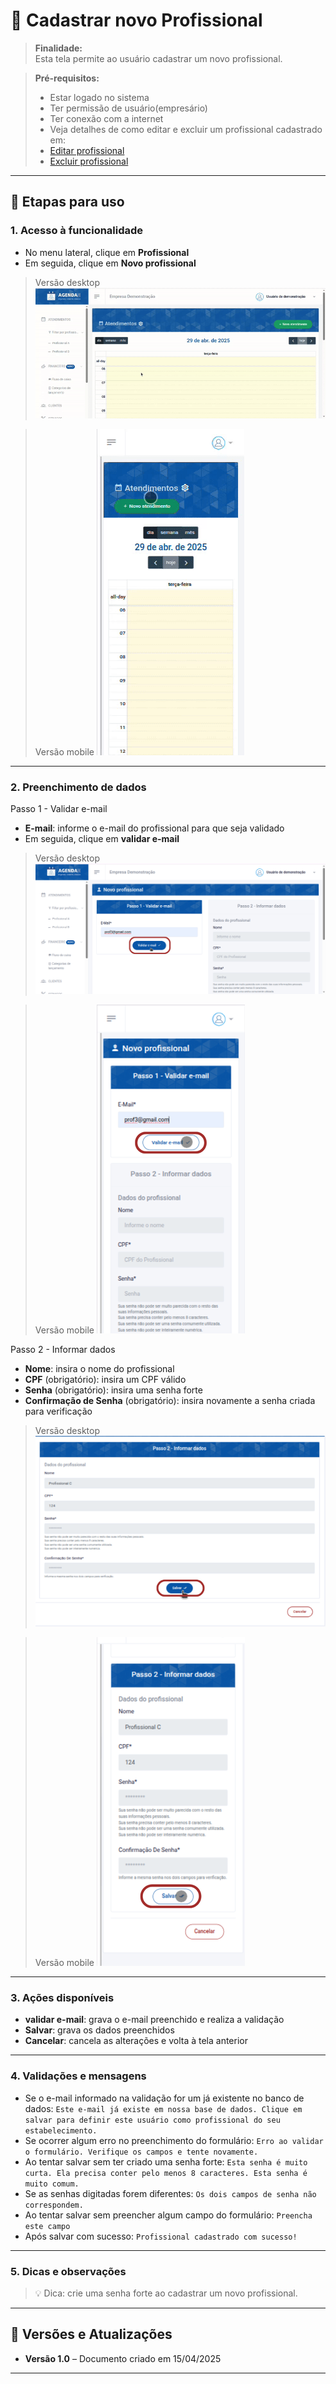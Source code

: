# 📘 Cadastrar novo Profissional

> **Finalidade:**  
> Esta tela permite ao usuário cadastrar um novo profissional.

> **Pré-requisitos:**    
> - Estar logado no sistema  
> - Ter permissão de usuário(empresário) 
> - Ter conexão com a internet
> - Veja detalhes de como editar e excluir um profissional cadastrado em:  
> - [Editar profissional](../editar_profissional/readme.md)
> - [Excluir profissional](../excluir_profissional/readme.md)

---

## 🧭 Etapas para uso

### 1. Acesso à funcionalidade
- No menu lateral, clique em **Profissional**
- Em seguida, clique em **Novo profissional**

> Versão desktop
![Alt text](img/novo_profissional_parte1_desktop.gif)

> Versão mobile
![Alt text](img/novo_profissional_parte1_mobile.gif)

---

### 2. Preenchimento de dados
Passo 1 - Validar e-mail
- **E-mail**: informe o e-mail do profissional para que seja validado
- Em seguida, clique em **validar e-mail**

> Versão desktop
![Alt text](img/novo_profissional_parte2_desktop.png)

> Versão mobile
![Alt text](img/novo_profissional_parte2_mobile.png)

Passo 2 - Informar dados
- **Nome**: insira o nome do profissional  
- **CPF** (obrigatório): insira um CPF válido
- **Senha** (obrigatório): insira uma senha forte
- **Confirmação de Senha** (obrigatório): insira novamente a senha criada para verificação 

> Versão desktop
![Alt text](img/novo_profissional_parte3_desktop.png)

> Versão mobile
![Alt text](img/novo_profissional_parte3_mobile.png)

---

### 3. Ações disponíveis
- **validar e-mail**: grava o e-mail preenchido e realiza a validação
- **Salvar**: grava os dados preenchidos  
- **Cancelar**: cancela as alterações e volta à tela anterior  

---

### 4. Validações e mensagens
- Se o e-mail informado na validação for um já existente no banco de dados: `Este e-mail já existe em nossa base de dados. Clique em salvar para definir este usuário como profissional do seu estabelecimento.`
- Se ocorrer algum erro no preenchimento do formulário: `Erro ao validar o formulário. Verifique os campos e tente novamente.`
- Ao tentar salvar sem ter criado uma senha forte: `Esta senha é muito curta. Ela precisa conter pelo menos 8 caracteres. Esta senha é muito comum.`
- Se as senhas digitadas forem diferentes: `Os dois campos de senha não correspondem.`
- Ao tentar salvar sem preencher algum campo do formulário: `Preencha este campo`  
- Após salvar com sucesso: `Profissional cadastrado com sucesso!`  

---

### 5. Dicas e observações
> 💡 Dica: crie uma senha forte ao cadastrar um novo profissional.

---

## 🔄 Versões e Atualizações

- **Versão 1.0** – Documento criado em 15/04/2025

---
